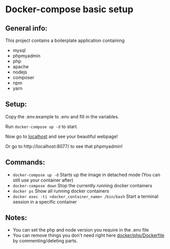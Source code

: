 # Docker-compose basic setup

## General info:
This project contains a boilerplate application containing
- mysql
- phpmyadmin
- php
- apache
- nodejs
- composer
- npm
- yarn

## Setup:
Copy the .env.example to .env and fill in the variables.

Run `docker-compose up -d` to start. 

Now go to [localhost](http://localhost/) and see your beautiful webpage!

Or go to http://localhost:8077/ to see that phpmyadmin!

## Commands:
- `docker-compose up -d` Starts up the image in detached mode (You can still use your container after)
- `docker-compose down` Stop the currently running docker containers
- `docker ps` Show all running docker containers
- `docker exec -ti <docker_container_name> /bin/bash` Start a terminal session in a specific container

## Notes:
- You can set the php and node version you require in the .env file
- You can remove things you don't need right here [docker/php/Dockerfile](docker/php/Dockerfile) by commenting/deleting parts.